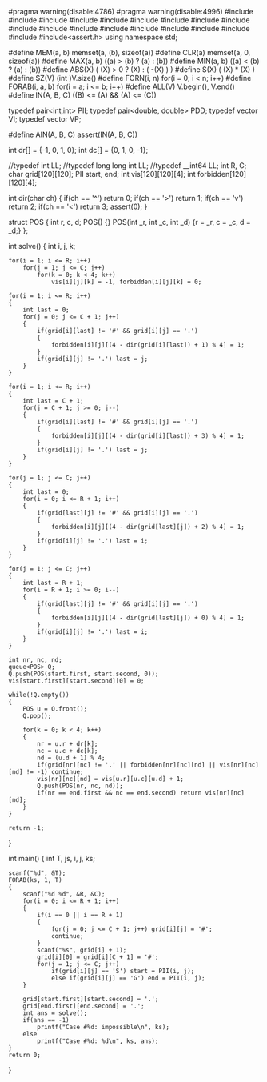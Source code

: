 #pragma warning(disable:4786)
#pragma warning(disable:4996)
#include<list>
#include<bitset>
#include<iostream>
#include<cstdio>
#include<algorithm>
#include<vector>
#include<set>
#include<map>
#include<functional>
#include<string>
#include<cstring>
#include<cstdlib>
#include<queue>
#include<utility>
#include<fstream>
#include<sstream>
#include<cmath>
#include<stack>
#include<assert.h>
using namespace std;

#define MEM(a, b) memset(a, (b), sizeof(a))
#define CLR(a) memset(a, 0, sizeof(a))
#define MAX(a, b) ((a) > (b) ? (a) : (b))
#define MIN(a, b) ((a) < (b) ? (a) : (b))
#define ABS(X) ( (X) > 0 ? (X) : ( -(X) ) )
#define S(X) ( (X) * (X) )
#define SZ(V) (int )V.size()
#define FORN(i, n) for(i = 0; i < n; i++)
#define FORAB(i, a, b) for(i = a; i <= b; i++)
#define ALL(V) V.begin(), V.end()
#define IN(A, B, C)  ((B) <= (A) && (A) <= (C))

typedef pair<int,int> PII;
typedef pair<double, double> PDD;
typedef vector<int> VI;
typedef vector<PII > VP;

#define AIN(A, B, C) assert(IN(A, B, C))

int dr[] = {-1, 0, 1, 0};
int dc[] = {0, 1, 0, -1};

//typedef int LL;
//typedef long long int LL;
//typedef __int64 LL;
int R, C;
char grid[120][120];
PII start, end;
int vis[120][120][4];
int forbidden[120][120][4];

int dir(char ch)
{
	if(ch == '^') return 0;
	if(ch == '>') return 1;
	if(ch == 'v') return 2;
	if(ch == '<') return 3;
	assert(0);
}

struct POS
{
	int r, c, d;
	POS() {}
	POS(int _r, int _c, int _d) {r = _r, c = _c, d = _d;}
};

int solve()
{
	int i, j, k;

	for(i = 1; i <= R; i++)
		for(j = 1; j <= C; j++)
			for(k = 0; k < 4; k++)
				vis[i][j][k] = -1, forbidden[i][j][k] = 0;

	for(i = 1; i <= R; i++)
	{
		int last = 0;
		for(j = 0; j <= C + 1; j++)
		{
			if(grid[i][last] != '#' && grid[i][j] == '.')
			{
				forbidden[i][j][(4 - dir(grid[i][last]) + 1) % 4] = 1;
			}
			if(grid[i][j] != '.') last = j;
		}
	}

	for(i = 1; i <= R; i++)
	{
		int last = C + 1;
		for(j = C + 1; j >= 0; j--)
		{
			if(grid[i][last] != '#' && grid[i][j] == '.')
			{
				forbidden[i][j][(4 - dir(grid[i][last]) + 3) % 4] = 1;
			}
			if(grid[i][j] != '.') last = j;
		}
	}

	for(j = 1; j <= C; j++)
	{
		int last = 0;
		for(i = 0; i <= R + 1; i++)
		{
			if(grid[last][j] != '#' && grid[i][j] == '.')
			{
				forbidden[i][j][(4 - dir(grid[last][j]) + 2) % 4] = 1;
			}
			if(grid[i][j] != '.') last = i;
		}
	}

	for(j = 1; j <= C; j++)
	{
		int last = R + 1;
		for(i = R + 1; i >= 0; i--)
		{
			if(grid[last][j] != '#' && grid[i][j] == '.')
			{
				forbidden[i][j][(4 - dir(grid[last][j]) + 0) % 4] = 1;
			}
			if(grid[i][j] != '.') last = i;
		}
	}

	int nr, nc, nd;
	queue<POS> Q;
	Q.push(POS(start.first, start.second, 0));
	vis[start.first][start.second][0] = 0;

	while(!Q.empty())
	{
		POS u = Q.front();
		Q.pop();

		for(k = 0; k < 4; k++)
		{
			nr = u.r + dr[k];
			nc = u.c + dc[k];
			nd = (u.d + 1) % 4;
			if(grid[nr][nc] != '.' || forbidden[nr][nc][nd] || vis[nr][nc][nd] != -1) continue;
			vis[nr][nc][nd] = vis[u.r][u.c][u.d] + 1;
			Q.push(POS(nr, nc, nd));
			if(nr == end.first && nc == end.second) return vis[nr][nc][nd];
		}
	}

	return -1;
}

int main()
{
	int T, js, i, j, ks;

	scanf("%d", &T);
	FORAB(ks, 1, T)
	{
		scanf("%d %d", &R, &C);
		for(i = 0; i <= R + 1; i++)
		{
			if(i == 0 || i == R + 1)
			{
				for(j = 0; j <= C + 1; j++) grid[i][j] = '#';
				continue;
			}
			scanf("%s", grid[i] + 1);
			grid[i][0] = grid[i][C + 1] = '#';
			for(j = 1; j <= C; j++)
				if(grid[i][j] == 'S') start = PII(i, j);
				else if(grid[i][j] == 'G') end = PII(i, j);
		}

		grid[start.first][start.second] = '.';
		grid[end.first][end.second] = '.';
		int ans = solve();
		if(ans == -1)
			printf("Case #%d: impossible\n", ks);
		else
			printf("Case #%d: %d\n", ks, ans);
	}
	return 0;
}
